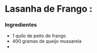 # Lasanha de Frango :

### Ingredientes

- 1 quilo de peito de frango
- 400 gramas de queijo mussarela
- 









